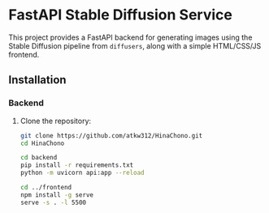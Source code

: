 # FastAPI Stable Diffusion Service

This project provides a FastAPI backend for generating images using the Stable Diffusion pipeline from `diffusers`, along with a simple HTML/CSS/JS frontend.

## Installation

### Backend
1. Clone the repository:
   ```sh
   git clone https://github.com/atkw312/HinaChono.git
   cd HinaChono

   cd backend
   pip install -r requirements.txt
   python -m uvicorn api:app --reload
   
   cd ../frontend
   npm install -g serve
   serve -s . -l 5500
